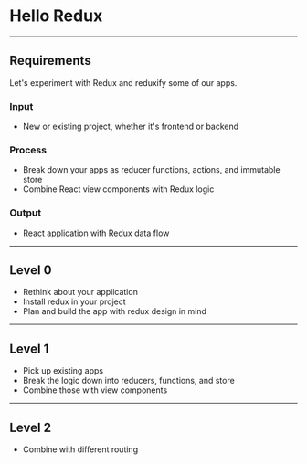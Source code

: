 # Hello Redux

--------------------------------------------------------------------------------

## Requirements

Let's experiment with Redux and reduxify some of our apps.

### Input

- New or existing project, whether it's frontend or backend

### Process

- Break down your apps as reducer functions, actions, and immutable store
- Combine React view components with Redux logic

### Output

- React application with Redux data flow

--------------------------------------------------------------------------------

## Level 0

- Rethink about your application
- Install redux in your project
- Plan and build the app with redux design in mind

--------------------------------------------------------------------------------

## Level 1

- Pick up existing apps
- Break the logic down into reducers, functions, and store
- Combine those with view components

--------------------------------------------------------------------------------

## Level 2

- Combine with different routing
